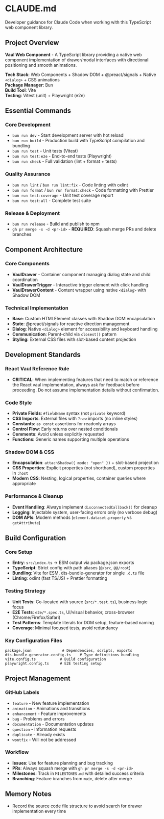 # CLAUDE.md

Developer guidance for Claude Code when working with this TypeScript web component library.

## Project Overview

**Vaul Web Component** - A TypeScript library providing a native web component implementation of drawer/modal interfaces with directional positioning and smooth animations.

**Tech Stack**: Web Components + Shadow DOM + @preact/signals + Native `<dialog>` + CSS animations  
**Package Manager**: Bun  
**Build Tool**: Vite  
**Testing**: Vitest (unit) + Playwright (e2e)

## Essential Commands

### Core Development

-   `bun run dev` - Start development server with hot reload
-   `bun run build` - Production build with TypeScript compilation and bundling
-   `bun run test` - Unit tests (Vitest)
-   `bun run test:e2e` - End-to-end tests (Playwright)
-   `bun run check` - Full validation (lint + format + tests)

### Quality Assurance

-   `bun run lint` / `bun run lint:fix` - Code linting with oxlint
-   `bun run format` / `bun run format:check` - Code formatting with Prettier
-   `bun run test:coverage` - Unit test coverage report
-   `bun run test:all` - Complete test suite

### Release & Deployment

-   `bun run release` - Build and publish to npm
-   `gh pr merge -s -d <pr-id>` - **REQUIRED**: Squash merge PRs and delete branches

## Component Architecture

### Core Components

-   **VaulDrawer** - Container component managing dialog state and child coordination
-   **VaulDrawerTrigger** - Interactive trigger element with click handling
-   **VaulDrawerContent** - Content wrapper using native `<dialog>` with Shadow DOM

### Technical Implementation

-   **Base**: Custom HTMLElement classes with Shadow DOM encapsulation
-   **State**: @preact/signals for reactive direction management
-   **Dialog**: Native `<dialog>` element for accessibility and keyboard handling
-   **Communication**: Parent-child via `closest()` pattern
-   **Styling**: External CSS files with slot-based content projection

## Development Standards

### React Vaul Reference Rule

-   **CRITICAL**: When implementing features that need to match or reference the React vaul implementation, always ask for feedback before proceeding. Do not assume implementation details without confirmation.

### Code Style

-   **Private Fields**: `#fieldName` syntax (not `private` keyword)
-   **CSS Imports**: External files with `?raw` imports (no inline styles)
-   **Constants**: `as const` assertions for readonly arrays
-   **Control Flow**: Early returns over nested conditionals
-   **Comments**: Avoid unless explicitly requested
-   **Functions**: Generic names supporting multiple operations

### Shadow DOM & CSS

-   **Encapsulation**: `attachShadow({ mode: "open" })` + slot-based projection
-   **CSS Properties**: Explicit properties (not shorthand), custom properties in `:host`
-   **Modern CSS**: Nesting, logical properties, container queries where appropriate

### Performance & Cleanup

-   **Event Handling**: Always implement `disconnectedCallback()` for cleanup
-   **Logging**: Injectable system, user-facing errors only (no verbose debug)
-   **DOM APIs**: Modern methods (`element.dataset.property` vs `getAttribute`)

## Build Configuration

### Core Setup

-   **Entry**: `src/index.ts` → ESM output via package.json exports
-   **TypeScript**: Strict config with path aliases (`@/src`, `@@/root`)
-   **Bundling**: Vite for ESM, dts-bundle-generator for single `.d.ts` file
-   **Linting**: oxlint (fast TS/JS) + Prettier formatting

### Testing Strategy

-   **Unit Tests**: Co-located with source (`src/*.test.ts`), business logic focus
-   **E2E Tests**: `e2e/*.spec.ts`, UI/visual behavior, cross-browser (Chrome/Firefox/Safari)
-   **Test Patterns**: Template literals for DOM setup, feature-based naming
-   **Coverage**: Minimal focused tests, avoid redundancy

### Key Configuration Files

```
package.json              # Dependencies, scripts, exports
dts-bundle-generator.config.ts    # Type definitions bundling
vite.config.ts           # Build configuration
playwright.config.ts     # E2E testing setup
```

## Project Management

### GitHub Labels

-   `feature` - New feature implementation
-   `animation` - Animations and transitions
-   `enhancement` - Feature improvements
-   `bug` - Problems and errors
-   `documentation` - Documentation updates
-   `question` - Information requests
-   `duplicate` - Already exists
-   `wontfix` - Will not be addressed

### Workflow

-   **Issues**: Use for feature planning and bug tracking
-   **PRs**: Always squash merge with `gh pr merge -s -d <pr-id>`
-   **Milestones**: Track in `MILESTONES.md` with detailed success criteria
-   **Branching**: Feature branches from `main`, delete after merge

## Memory Notes

-   Record the source code file structure to avoid search for drawer implementation every time
